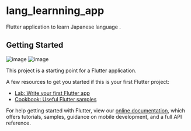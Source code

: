 # lang_learnning_app

Flutter application to learn Japanese language .

## Getting Started
![image](https://user-images.githubusercontent.com/72301777/156677548-0c21f8e4-bbd4-4749-8308-9b4abc816f87.png)
![image](https://user-images.githubusercontent.com/72301777/156677566-68063adf-0a48-465a-b317-da3c242564ca.png)



This project is a starting point for a Flutter application.

A few resources to get you started if this is your first Flutter project:

- [Lab: Write your first Flutter app](https://flutter.dev/docs/get-started/codelab)
- [Cookbook: Useful Flutter samples](https://flutter.dev/docs/cookbook)

For help getting started with Flutter, view our
[online documentation](https://flutter.dev/docs), which offers tutorials,
samples, guidance on mobile development, and a full API reference.

